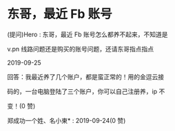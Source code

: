 # 东哥，最近 Fb 账号

(提问)Hero : 东哥，最近 Fb 账号怎么都养不起来，不知道是

v.pn 线路问题还是购买的账号问题，还请东哥指点指点

2019-09-25

回答：我最近养了几个账户，都是蛮正常的！用的金逗云接

码的，一台电脑登陆了三个账户，你可以自己注册养，ip 不

变！(0 赞)

郑成功一个姓、名小東* : 2019-09-24(0 赞)